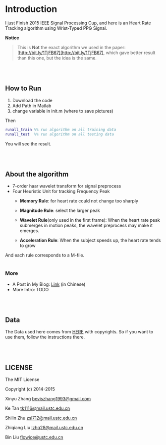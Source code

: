 # Introduction


I just Finish 2015 IEEE Signal Processing Cup, and here is an Heart Rate Tracking algorithm using Wrist-Typed PPG Signal.


**Notice**
> This is **Not** the exact algorithm we used in the paper: [http://bit.ly/1TjFB67](http://bit.ly/1TjFB67), which gave  better result than this one, but the idea is the same.

<br>
<br>

## How to Run

1. Download the code
2. Add Path in Matlab
3. change variable in init.m (where to save pictures)

Then

```matlab
runall_train %% run algorithm on all training data
runall_test  %% run algorithm on all testing data
```

You will see the result.   

<br>
<br>

## About the algorithm   

- 7-order haar wavelet transform for signal preprocess
- Four Heuristic Unit for tracking Frequency Peak
    - **Memory Rule**: for heart rate could not change too sharply
    - **Magnitude Rule**: select the larger peak
    - **Wavelet Rule**(only used in the first frame): 
            When the heart rate peak submerges in motion peaks, the wavelet preprocess may make it emerges.
          
    - **Acceleration Rule**: When the subject speeds up, the heart rate tends to grow


And each rule corresponds to a M-file.
<br>
<br>


### More

- A Post in My Blog: [Link](http://xyzhang.me/algorithm/dsp/2015/01/14/heart-rate-tracking.html) (in Chinese)
- More Intro: TODO  


<br>
<br>

## Data

The Data used here comes from [HERE](http://www.zhilinzhang.com/spcup2015/data.html) with copyrights. So if you want to use them, follow the instructions there.

<br>
<br>

## LICENSE

The MIT License

Copyright (c) 2014-2015 

Xinyu Zhang <beviszhang1993@gmail.com>

Ke Tan <tk1116@mail.ustc.edu.cn>

Shilin Zhu <zsl712@mail.ustc.edu.cn>

Zhiqiang Liu <lzhq28@mail.ustc.edu.cn>

Bin Liu <flowice@ustc.edu.cn>


